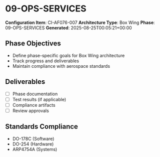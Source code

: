 # 09-OPS-SERVICES

**Configuration Item**: CI-AF076-007
**Architecture Type**: Box Wing
**Phase**: 09-OPS-SERVICES
**Generated**: 2025-08-25T00:05:21+00:00

## Phase Objectives
- Define phase-specific goals for Box Wing architecture
- Track progress and deliverables
- Maintain compliance with aerospace standards

## Deliverables
- [ ] Phase documentation
- [ ] Test results (if applicable)
- [ ] Compliance artifacts
- [ ] Review approvals

## Standards Compliance
- DO-178C (Software)
- DO-254 (Hardware)
- ARP4754A (Systems)
